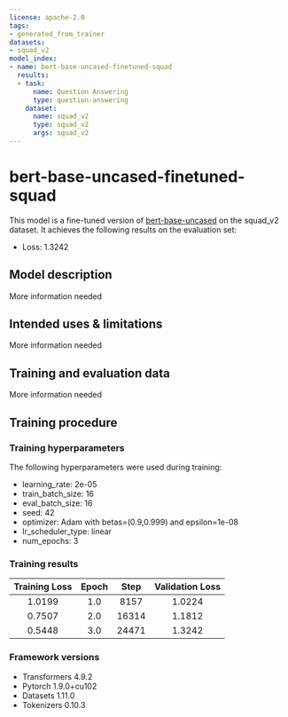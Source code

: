 ```yaml
---
license: apache-2.0
tags:
- generated_from_trainer
datasets:
- squad_v2
model_index:
- name: bert-base-uncased-finetuned-squad
  results:
  - task:
      name: Question Answering
      type: question-answering
    dataset:
      name: squad_v2
      type: squad_v2
      args: squad_v2
---
```


<!-- This model card has been generated automatically according to the information the Trainer had access to. You
should probably proofread and complete it, then remove this comment. -->

# bert-base-uncased-finetuned-squad

This model is a fine-tuned version of [bert-base-uncased](https://huggingface.co/bert-base-uncased) on the squad_v2 dataset.
It achieves the following results on the evaluation set:
- Loss: 1.3242

## Model description

More information needed

## Intended uses & limitations

More information needed

## Training and evaluation data

More information needed

## Training procedure

### Training hyperparameters

The following hyperparameters were used during training:
- learning_rate: 2e-05
- train_batch_size: 16
- eval_batch_size: 16
- seed: 42
- optimizer: Adam with betas=(0.9,0.999) and epsilon=1e-08
- lr_scheduler_type: linear
- num_epochs: 3

### Training results

| Training Loss | Epoch | Step  | Validation Loss |
|:-------------:|:-----:|:-----:|:---------------:|
| 1.0199        | 1.0   | 8157  | 1.0224          |
| 0.7507        | 2.0   | 16314 | 1.1812          |
| 0.5448        | 3.0   | 24471 | 1.3242          |


### Framework versions

- Transformers 4.9.2
- Pytorch 1.9.0+cu102
- Datasets 1.11.0
- Tokenizers 0.10.3
